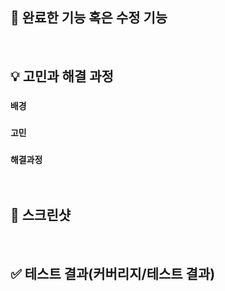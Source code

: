 ## 🚀 완료한 기능 혹은 수정 기능


<br>

## 💡 고민과 해결 과정
### `배경`

### `고민`

### `해결과정`

<br>

## 📸 스크린샷

<br>

## ✅ 테스트 결과(커버리지/테스트 결과)